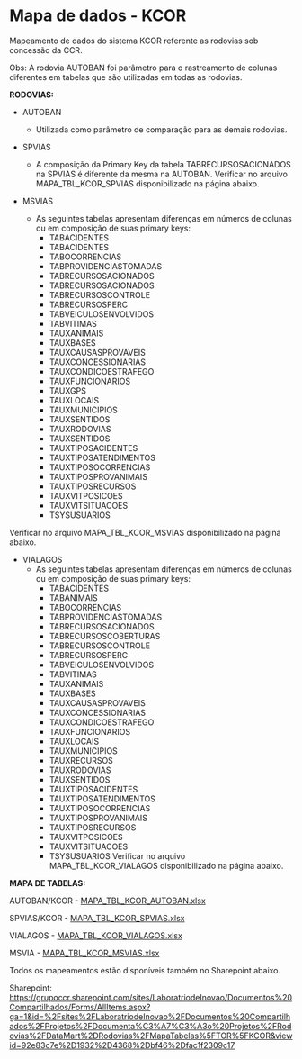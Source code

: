 # Mapa de dados - KCOR
Mapeamento de dados do sistema KCOR referente as rodovias sob concessão da CCR.

Obs: A rodovia AUTOBAN foi parâmetro para o rastreamento de colunas diferentes em  tabelas que são utilizadas em todas as rodovias.


**RODOVIAS:**
 
- AUTOBAN 
  * Utilizada como parâmetro de comparação para as demais rodovias.

- SPVIAS   
  * A composição da Primary Key da tabela TABRECURSOSACIONADOS na SPVIAS é diferente da mesma na AUTOBAN.
Verificar no arquivo MAPA_TBL_KCOR_SPVIAS disponibilizado na página abaixo.

- MSVIAS
  * As seguintes tabelas apresentam diferenças em números de colunas ou em composição de suas primary keys:
    - TABACIDENTES
    - TABACIDENTES
    - TABOCORRENCIAS
    - TABPROVIDENCIASTOMADAS
    - TABRECURSOSACIONADOS
    - TABRECURSOSACIONADOS
    - TABRECURSOSCONTROLE
    - TABRECURSOSPERC
    - TABVEICULOSENVOLVIDOS
    - TABVITIMAS
    - TAUXANIMAIS
    - TAUXBASES
    - TAUXCAUSASPROVAVEIS
    - TAUXCONCESSIONARIAS
    - TAUXCONDICOESTRAFEGO
    - TAUXFUNCIONARIOS
    - TAUXGPS
    - TAUXLOCAIS
    - TAUXMUNICIPIOS
    - TAUXSENTIDOS
    - TAUXRODOVIAS
    - TAUXSENTIDOS
    - TAUXTIPOSACIDENTES
    - TAUXTIPOSATENDIMENTOS
    - TAUXTIPOSOCORRENCIAS
    - TAUXTIPOSPROVANIMAIS
    - TAUXTIPOSRECURSOS
    - TAUXVITPOSICOES
    - TAUXVITSITUACOES
    - TSYSUSUARIOS

Verificar no arquivo MAPA_TBL_KCOR_MSVIAS disponibilizado na página abaixo.
   
- VIALAGOS 
   * As seguintes tabelas apresentam diferenças em números de colunas ou em composição de suas primary keys:
     - TABACIDENTES
     - TABANIMAIS
     - TABOCORRENCIAS
     - TABPROVIDENCIASTOMADAS
     - TABRECURSOSACIONADOS
     - TABRECURSOSCOBERTURAS
     - TABRECURSOSCONTROLE
     - TABRECURSOSPERC
     - TABVEICULOSENVOLVIDOS
     - TABVITIMAS
     - TAUXANIMAIS
     - TAUXBASES
     - TAUXCAUSASPROVAVEIS
     - TAUXCONCESSIONARIAS
     - TAUXCONDICOESTRAFEGO
     - TAUXFUNCIONARIOS
     - TAUXLOCAIS
     - TAUXMUNICIPIOS
     - TAUXRECURSOS
     - TAUXRODOVIAS
     - TAUXSENTIDOS
     - TAUXTIPOSACIDENTES
     - TAUXTIPOSATENDIMENTOS
     - TAUXTIPOSOCORRENCIAS
     - TAUXTIPOSPROVANIMAIS
     - TAUXTIPOSRECURSOS
     - TAUXVITPOSICOES
     - TAUXVITSITUACOES
     - TSYSUSUARIOS
Verificar no arquivo MAPA_TBL_KCOR_VIALAGOS disponibilizado na página abaixo.

**MAPA DE TABELAS:**

AUTOBAN/KCOR - [MAPA_TBL_KCOR_AUTOBAN.xlsx](/.attachments/MAPA_TBL_KCOR_AUTOBAN-83543093-8dd5-40e7-99d1-f8d138f4a549.xlsx)

SPVIAS/KCOR - [MAPA_TBL_KCOR_SPVIAS.xlsx](/.attachments/MAPA_TBL_KCOR_SPVIAS-c9fb904a-a15a-4c34-b189-1f7da16479b9.xlsx)

VIALAGOS - [MAPA_TBL_KCOR_VIALAGOS.xlsx](/.attachments/MAPA_TBL_KCOR_VIALAGOS-340ecaa1-ad92-47cd-b198-01c7ede20463.xlsx)

MSVIA - [MAPA_TBL_KCOR_MSVIAS.xlsx](/.attachments/MAPA_TBL_KCOR_MSVIAS-78f7c2f7-ea1e-487c-beaa-f499b288428b.xlsx)

Todos os mapeamentos estão disponíveis também no Sharepoint abaixo.

Sharepoint:
https://grupoccr.sharepoint.com/sites/LaboratriodeInovao/Documentos%20Compartilhados/Forms/AllItems.aspx?ga=1&id=%2Fsites%2FLaboratriodeInovao%2FDocumentos%20Compartilhados%2FProjetos%2FDocumenta%C3%A7%C3%A3o%20Projetos%2FRodovias%2FDataMart%2DRodovias%2FMapaTabelas%5FTOR%5FKCOR&viewid=92e83c7e%2D1932%2D4368%2Dbf46%2Dfac1f2309c17

